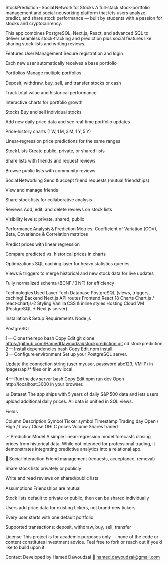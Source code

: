 StockPrediction - Social Network for Stocks
A full‑stack stock‑portfolio management and social‑networking platform that lets users analyze, predict, and share stock performance — built by students with a passion for stocks and cryptocurrency.

This app combines PostgreSQL, Next.js, React, and advanced SQL to deliver seamless stock‑tracking and prediction plus social features like sharing stock lists and writing reviews.

Features
User Management
Secure registration and login

Each new user automatically receives a base portfolio

Portfolios
Manage multiple portfolios

Deposit, withdraw, buy, sell, and transfer stocks or cash

Track total value and historical performance

Interactive charts for portfolio growth

Stocks
Buy and sell individual stocks

Add new daily price data and see real‑time portfolio updates

Price‑history charts (1 W, 1 M, 3 M, 1 Y, 5 Y)

Linear‑regression price predictions for the same ranges

Stock Lists
Create public, private, or shared lists

Share lists with friends and request reviews

Browse public lists with community reviews

Social Networking
Send & accept friend requests (mutual friendships)

View and manage friends

Share stock lists for collaborative analysis

Reviews
Add, edit, and delete reviews on stock lists

Visibility levels: private, shared, public

Performance Analysis & Prediction
Metrics: Coefficient of Variation (COV), Beta, Covariance & Correlation matrices

Predict prices with linear regression

Compare predicted vs. historical prices in charts

Optimizations
SQL caching layer for heavy statistics queries

Views & triggers to merge historical and new stock data for live updates

Fully normalized schema (BCNF / 3 NF) for efficiency

Technologies Used
Layer	Tech
Database	PostgreSQL (views, triggers, caching)
Backend	Next.js API routes
Frontend	React 18
Charts	Chart.js / react‑chartjs‑2
Styling	Vanilla CSS & inline styles
Hosting	Cloud VM (PostgreSQL + Next.js server)

Installation & Setup
Requirements
Node.js

PostgreSQL

1 — Clone the repo
bash
Copy
Edit
git clone https://github.com/HamedDawoudzai/stockprediction.git
cd stockprediction
2 — Install dependencies
bash
Copy
Edit
npm install
3 — Configure environment
Set up your PostgreSQL server.

Update the connection string (user myuser, password abc123, VM IP) in /pages/api/* files or in .env.local.

4 — Run the dev server
bash
Copy
Edit
npm run dev
Open http://localhost:3000 in your browser.

📊 Dataset
The app ships with 5 years of daily S&P 500 data and lets users upload additional daily prices.
All data is unified in SQL views.

Fields

Column	Description
Symbol	Ticker symbol
Timestamp	Trading day
Open / High / Low / Close	OHLC prices
Volume	Shares traded

📈 Prediction Model
A simple linear‑regression model forecasts closing prices from historical data.
While not intended for professional trading, it demonstrates integrating predictive analytics into a relational app.

📡 Social Interaction
Friend management (requests, acceptance, removal)

Share stock lists privately or publicly

Write and read reviews on shared/public lists

Assumptions
Friendships are mutual

Stock lists default to private or public, then can be shared individually

Users add price data for existing tickers, not brand‑new tickers

Every user starts with one default portfolio

Supported transactions: deposit, withdraw, buy, sell, transfer

License
This project is for academic purposes only — none of the code or content constitutes investment advice.
Feel free to fork or reach out if you’d like to build upon it.

Contact
Developed by Hamed Dawoudzai
📧 hamed.dawoudzai@gmail.com
